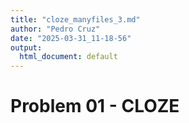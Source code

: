 ```yaml
---
title: "cloze_manyfiles_3.md"
author: "Pedro Cruz"
date: "2025-03-31_11-18-56"
output:
  html_document: default
---
```


# Problem 01 - CLOZE
